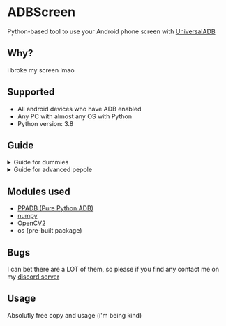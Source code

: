 # ADBScreen
Python-based tool to use your Android phone screen with [UniversalADB](https://en.wikipedia.org/wiki/Android_Debug_Bridge)

## Why?
i broke my screen lmao

## Supported
* All android devices who have ADB enabled 
* Any PC with almost any OS with Python
* Python version: 3.8


## Guide
<details>
<summary>Guide for dummies</summary>

1. Install python and add it to PATH
2. Install your ADB driver (google search: model name + adb)
3. Install the package
4. Type cmd in the path bar
5. Type this in `pip install -r requirements.txt`
6. Then type this `main.py`

</details>

<details>
<summary>Guide for advanced pepole</summary>

1. Install your ADB driver (google search: your phone model name + "adb")
2. Install the package
3. Install the requirements using `pip install -r requirements.txt`
4. Execute `main.py`

</details>

## Modules used
* [PPADB (Pure Python ADB)](https://pypi.org/project/pure-python-adb/)
* [numpy](https://pypi.org/project/numpy/)
* [OpenCV2](https://pypi.org/project/opencv-python/)
* os (pre-built package)

## Bugs
I can bet there are a LOT of them, so please if you find any contact me on my [discord server](https://discord.gg/gEF2sN4Yc3)

## Usage
Absolutly free copy and usage (i'm being kind)
